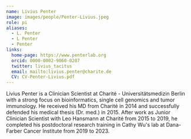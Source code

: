 ```yaml
---
name: Livius Penter
image: images/people/Penter-Livius.jpeg
role: pi
aliases:
  - L. Penter
  - L Penter
  - Penter
links:
  home-page: https://www.penterlab.org
  orcid: 0000-0002-9060-0207
  twitter: livius_tacitus
  email: mailto:livius.penter@charite.de
  CV: CV-Penter-Livius.pdf
---
```


Livius Penter is a Clinician Scientist at Charité - Universitätsmedizin Berlin with a strong focus on 
bioinformatics, single cell genomics and tumor immunology. 
He received his MD from Charité in 2014 and successfully defended his medical thesis (Dr. med.) in 2015.
After work as Junior Clinician Scientist with Leo Hansmann at Charité from 2015 to 2019, 
he completed his postdoctoral research training in Cathy Wu's lab at Dana-Farber Cancer Institute from 2019 to 2023. 


